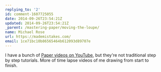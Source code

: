 ```yaml
---
replying_to: '2'
id: comment-1607725055
date: 2014-09-26T23:54:21Z
updated: 2014-09-26T23:54:21Z
_parent: /mastering-paper/moving-the-loupe/
name: Michael Rose
url: https://mademistakes.com/
email: 1ce71bc10b86565464b612093d89707e
---
```


I have a bunch of
[Paper videos on YouTube](http://youtube.com/user/anotherjpeg), but they're not
traditional step by step tutorials. More of time lapse videos of me drawing from
start to finish.

